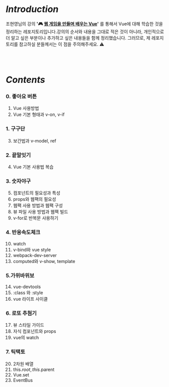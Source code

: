 # *Introduction*
조현영님의 강의 **'🎮 [웹 게임을 만들며 배우는 Vue](https://www.inflearn.com/course/web-game-vue)'** 를 통해서 Vue에 대해 학습한 것을 정리하는 레포지토리입니다.강의의 순서와 내용을 그대로 적은 것이 아니라, 개인적으로 더 알고 싶은 부분이나 추가하고 싶은 내용들을 함께 정리했습니다. 그러므로, 제 레포지토리를 참고하실 분들께서는 이 점을 주의해주세요. ⚠️


<br/><br/>

# *Contents*
### 0. 좋아요 버튼
1. Vue 사용방법
2. Vue 기본 형태과 v-on, v-if

### 1. 구구단
3. 보간법과 v-model, ref

### 2. 끝말잇기
4. Vue 기본 사용법 복습

### 3. 숫자야구 
5. 컴포넌트의 필요성과 특성
6. props와 웹팩의 필요성
7. 웹팩 사용 방법과 웹팩 구성
8. 뷰 파일 사용 방법과 웹팩 빌드
9. v-for로 반복문 사용하기

### 4. 반응속도체크
10. watch
11. v-bind와 vue style
12. webpack-dev-server
13. computed와 v-show, template

### 5.가위바위보
14. vue-devtools
15. :class 와 :style
16. vue 라이프 사이클


### 6. 로또 추첨기
17. 뷰 스타일 가이드
18. 자식 컴포넌트와 props
19. vue의 watch

### 7. 틱택토
20. 2차원 배열
21. this.$root, this.$parent
22. Vue.set
23. EventBus

